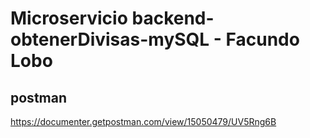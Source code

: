 # Microservicio backend-obtenerDivisas-mySQL - Facundo Lobo

## postman
https://documenter.getpostman.com/view/15050479/UV5Rng6B
